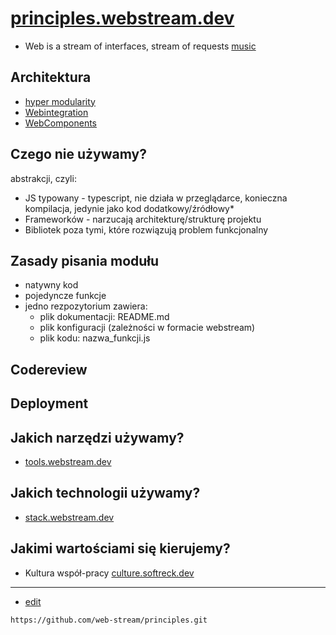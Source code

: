 # [principles.webstream.dev](https://principles.webstream.dev)


+ Web is a stream of interfaces, stream of requests [music](https://music.webstream.dev/)

## Architektura

+ [hyper modularity](https://www.hypermodularity.com/)
+ [Webintegration](https://de.wikipedia.org/wiki/Webintegration)
+ [WebComponents](https://en.wikipedia.org/wiki/Web_Components)



## Czego nie używamy?
abstrakcji, czyli:
+ JS typowany - typescript, nie działa w przeglądarce, konieczna kompilacja, jedynie jako kod dodatkowy/źródłowy*
+ Frameworków - narzucają architekturę/strukturę projektu
+ Bibliotek poza tymi, które rozwiązują problem funkcjonalny


## Zasady pisania modułu

+ natywny kod
+ pojedyncze funkcje
+ jedno rezpozytorium zawiera:
  + plik dokumentacji: README.md
  + plik konfiguracji (zależności w formacie webstream)
  + plik kodu: nazwa_funkcji.js

## Codereview

## Deployment


## Jakich narzędzi używamy?
+ [tools.webstream.dev](https://tools.webstream.dev/)


## Jakich technologii używamy?
+ [stack.webstream.dev](https://stack.webstream.dev/)


## Jakimi wartościami się kierujemy?
+ Kultura współ-pracy [culture.softreck.dev](https://culture.softreck.dev/)

---
+ [edit](https://github.com/web-stream/principles/edit/main/README.md)

```
https://github.com/web-stream/principles.git
```
